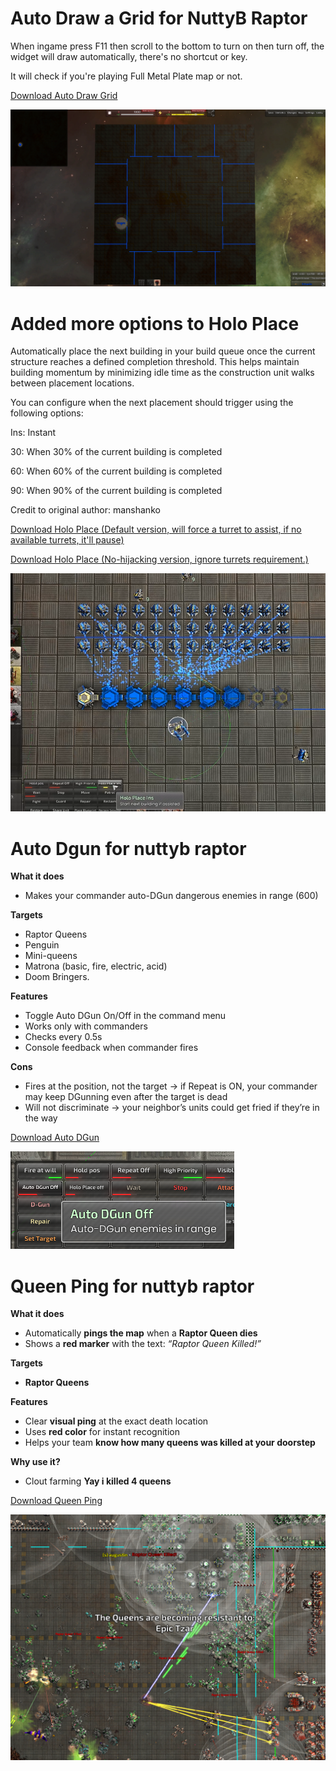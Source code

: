# Auto Draw a Grid for NuttyB Raptor

When ingame press F11 then scroll to the bottom to turn on then turn off, the widget will draw automatically, there's no shortcut or key.

It will check if you're playing Full Metal Plate map or not.

[Download Auto Draw Grid](https://github.com/timuela/BAR-widgets/blob/main/auto_draw_grid.lua)

![grid](grid.png)

# Added more options to Holo Place

Automatically place the next building in your build queue once the current structure reaches a defined completion threshold. This helps maintain building momentum by minimizing idle time as the construction unit walks between placement locations.

You can configure when the next placement should trigger using the following options:

Ins: Instant

30: When 30% of the current building is completed

60: When 60% of the current building is completed

90: When 90% of the current building is completed

Credit to original author: manshanko

[Download Holo Place (Default version, will force a turret to assist, if no available turrets, it'll pause)](https://github.com/timuela/BAR-widgets/blob/main/holo_place.lua)

[Download Holo Place (No-hijacking version, ignore turrets requirement.)](https://github.com/timuela/BAR-widgets/blob/main/holo_place_no_hijacking.lua)

![holo](holoplace.png)

# Auto Dgun for nuttyb raptor

**What it does**

- Makes your commander auto-DGun dangerous enemies in range (600)

**Targets**

- Raptor Queens
- Penguin
- Mini-queens
- Matrona (basic, fire, electric, acid)
- Doom Bringers.

**Features**

- Toggle Auto DGun On/Off in the command menu
- Works only with commanders
- Checks every 0.5s
- Console feedback when commander fires

**Cons**

- Fires at the position, not the target → if Repeat is ON, your commander may keep DGunning even after the target is dead
- Will not discriminate → your neighbor’s units could get fried if they’re in the way

[Download Auto DGun](https://github.com/timuela/BAR-widgets/blob/main/auto_dgun.lua)

![autodgun](autodgun.png)

# Queen Ping for nuttyb raptor

**What it does**

- Automatically **pings the map** when a **Raptor Queen dies**
- Shows a **red marker** with the text: _“Raptor Queen Killed!”_

**Targets**

- **Raptor Queens**

**Features**

- Clear **visual ping** at the exact death location
- Uses **red color** for instant recognition
- Helps your team **know how many queens was killed at your doorstep**

**Why use it?**

- Clout farming **Yay i killed 4 queens**

[Download Queen Ping](https://github.com/timuela/BAR-widgets/blob/main/queen_ping.lua)

![queen_ping](queen_ping.png)
